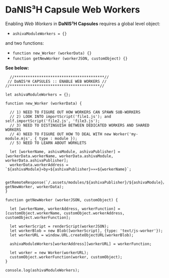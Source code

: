 # DaNIS³H Capsule Web Workers

Enabling _Web Workers_ in **DaNIS³H Capsules** requires a global level object:

 - `ashivaModuleWorkers = {}`

and two functions:

 - `function new_Worker (workerData) {}`
 - `function getNewWorker (workerJSON, customObject) {}`
 
**See below:**

```
  //****************************************//
 // DaNIS³H CAPSULES :: ENABLE WEB WORKERS //
//****************************************//

let ashivaModuleWorkers = {};

function new_Worker (workerData) {

  // 1) NEED TO FIGURE OUT HOW WORKERS CAN SPAWN SUB-WORKERS
  // 2) LOOK INTO importScript('file1.js'); and self.importScript('file2.js', 'file3.js');
  // 3) NEED TO DISTINGUISH BETWEEN DEDICATED WORKERS AND SHARED WORKERS
  // 4) NEED TO FIGURE OUT HOW TO DEAL WITH new Worker('my-module.mjs', { type : module });
  // 5) NEED TO LEARN ABOUT WORKLETS

  let [workerName, ashivaModule, ashivaPublisher] = [workerData.workerName, workerData.ashivaModule, workerData.ashivaPublisher];
  workerData.workerAddress = `${ashivaModule}»by»${ashivaPublisher}»»»${workerName}`;

  getRemoteResponse(`/.assets/modules/${ashivaPublisher}/${ashivaModule}/datasheets/${workerName}on`, getNewWorker, workerData);
}

function getNewWorker (workerJSON, customObject) {

  let [workerName, workerAddress, workerFunction] = [customObject.workerName, customObject.workerAddress, customObject.workerFunction];
  
  let workerScript = renderScript(workerJSON);
  let workerBlob = new Blob([workerScript], {type: 'text/js-worker'});
  let workerURL = window.URL.createObjectURL(workerBlob);

  ashivaModuleWorkers[workerAddress][workerURL] = workerFunction;

  let worker = new Worker(workerURL);
  customObject.workerFunction(worker, customObject);
}

console.log(ashivaModuleWorkers);

```
